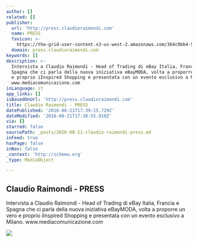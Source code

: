 ```yaml
---
author: []
related: []
publisher:
  url: 'http://press.claudioraimondi.com'
  name: PRESS
  favicon: >-
    https://the-grid-user-content.s3-us-west-2.amazonaws.com/364c9bb4-58ec-447b-81c5-76115659f0dd.jpg
  domain: press.claudioraimondi.com
keywords: []
description: >-
  Intervista a Claudio Raimondi - Head of Trading di eBay Italia, Francia e
  Spagna che ci parla della nuova iniziativa eBayMODA, volta a proporre un vero
  e proprio iInspired Shopping e presentata con un evento esclusivo a Milano.
  www.mediacomunicazione.com
inLanguage: it
app_links: []
isBasedOnUrl: 'http://press.claudioraimondi.com'
title: Claudio Raimondi - PRESS
datePublished: '2016-08-21T17:39:15.729Z'
dateModified: '2016-08-21T17:38:55.910Z'
via: {}
starred: false
sourcePath: _posts/2016-08-21-claudio-raimondi-press.md
inFeed: true
hasPage: false
inNav: false
_context: 'http://schema.org'
_type: MediaObject

---
```

<article style=""><h1>Claudio Raimondi - PRESS</h1><p>Intervista a Claudio Raimondi - Head of Trading di eBay Italia, Francia e Spagna che ci parla della nuova iniziativa eBayMODA, volta a proporre un vero e proprio iInspired Shopping e presentata con un evento esclusivo a Milano. www.mediacomunicazione.com</p><img src="https://the-grid-user-content.s3-us-west-2.amazonaws.com/a341cff7-cd75-48d2-9030-82ee2f24fcf0.jpg" /></article>